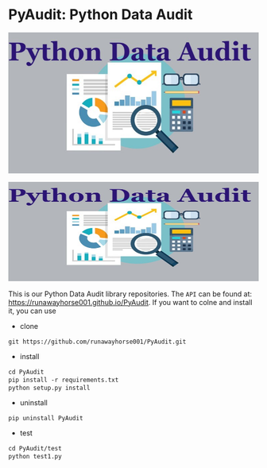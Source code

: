 # PyAudit: Python Data Audit 

![PyAudit](doc/images/logo.png)

<p align="center">
  <img width="600" height="200" src="doc/images/logo.png">
</p>

This is our Python Data Audit library repositories.
The ``API`` can be found at: https://runawayhorse001.github.io/PyAudit. 
If you want to colne and install it, you can use 

- clone

```{bash}
git https://github.com/runawayhorse001/PyAudit.git
```
- install 

```{bash}
cd PyAudit
pip install -r requirements.txt 
python setup.py install
```
- uninstall 

```{bash}
pip uninstall PyAudit
```

- test 

```{bash}
cd PyAudit/test
python test1.py
```

